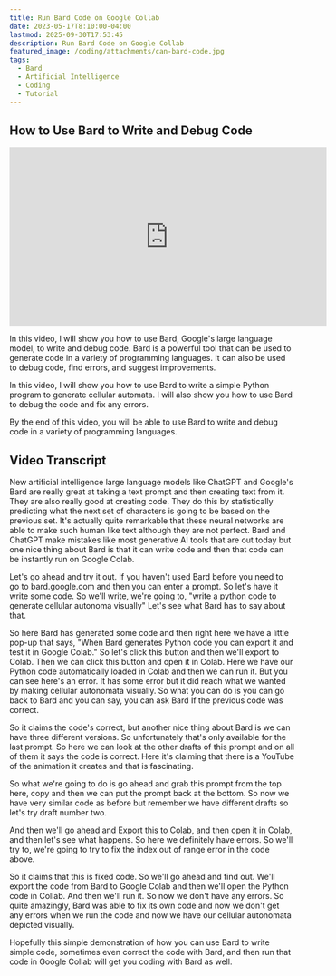 ```yaml
---
title: Run Bard Code on Google Collab
date: 2023-05-17T8:10:00-04:00
lastmod: 2025-09-30T17:53:45
description: Run Bard Code on Google Collab
featured_image: /coding/attachments/can-bard-code.jpg
tags:
  - Bard
  - Artificial Intelligence
  - Coding
  - Tutorial
---
```


## How to Use Bard to Write and Debug Code

<div class="iframe-16-9-container">
<iframe class="youTubeIframe" width="560" height="315" src="https://www.youtube.com/embed/y6stpiO5x6o?rel=0" title="YouTube video player" frameborder="0" allow="accelerometer; autoplay; clipboard-write; encrypted-media; gyroscope; picture-in-picture; web-share" referrerpolicy="strict-origin-when-cross-origin" allowfullscreen></iframe>
</div>

In this video, I will show you how to use Bard, Google's large language model, to write and debug code. Bard is a powerful tool that can be used to generate code in a variety of programming languages. It can also be used to debug code, find errors, and suggest improvements.

In this video, I will show you how to use Bard to write a simple Python program to generate cellular automata. I will also show you how to use Bard to debug the code and fix any errors.

By the end of this video, you will be able to use Bard to write and debug code in a variety of programming languages.

## Video Transcript

New artificial intelligence large language models like ChatGPT and Google's Bard are really great at taking a text prompt and then creating text from it. They are also really good at creating code. They do this by statistically predicting what the next set of characters is going to be based on the previous set. It's actually quite remarkable that these neural networks are able to make such human like text although they are not perfect. Bard and ChatGPT make mistakes like most generative AI tools that are out today but one nice thing about Bard is that it can write code and then that code can be instantly run on Google Colab.

Let's go ahead and try it out. If you haven't used Bard before you need to go to bard.google.com and then you can enter a prompt. So let's have it write some code. So we'll write, we're going to, "write a python code to generate cellular autonoma visually" Let's see what Bard has to say about that.

So here Bard has generated some code and then right here we have a little pop-up that says, "When Bard generates Python code you can export it and test it in Google Colab." So let's click this button and then we'll export to Colab. Then we can click this button and open it in Colab. Here we have our Python code automatically loaded in Colab and then we can run it. But you can see here's an error. It has some error but it did reach what we wanted by making cellular autonomata visually. So what you can do is you can go back to Bard and you can say, you can ask Bard If the previous code was correct.

So it claims the code's correct, but another nice thing about Bard is we can have three different versions. So unfortunately that's only available for the last prompt. So here we can look at the other drafts of this prompt and on all of them it says the code is correct. Here it's claiming that there is a YouTube of the animation it creates and that is fascinating.

So what we're going to do is go ahead and grab this prompt from the top here, copy and then we can put the prompt back at the bottom. So now we have very similar code as before but remember we have different drafts so let's try draft number two.

And then we'll go ahead and Export this to Colab, and then open it in Colab, and then let's see what happens. So here we definitely have errors. So we'll try to, we're going to try to fix the index out of range error in the code above.

So it claims that this is fixed code. So we'll go ahead and find out. We'll export the code from Bard to Google Colab and then we'll open the Python code in Collab. And then we'll run it. So now we don't have any errors. So quite amazingly, Bard was able to fix its own code and now we don't get any errors when we run the code and now we have our cellular autonomata depicted visually.

Hopefully this simple demonstration of how you can use Bard to write simple code, sometimes even correct the code with Bard, and then run that code in Google Collab will get you coding with Bard as well.
